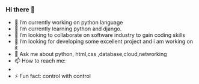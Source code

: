 ### Hi there 👋

- 🔭 I’m currently working on python language
- 🌱 I’m currently learning python and django.
- 👯 I’m looking to collaborate on software industry to gain coding skills
- 🤔 I’m looking for developing some excellent project and i am working on it
- 💬 Ask me about python, html,css ,database,cloud,networking
- 📫 How to reach me: 
-
- ⚡ Fun fact: control with control

